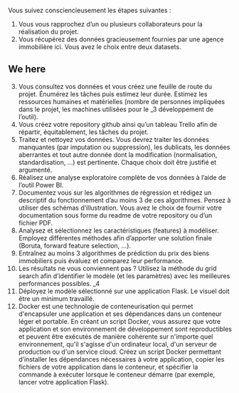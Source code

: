 Vous suivez consciencieusement les étapes suivantes :
1. Vous vous rapprochez d’un ou plusieurs collaborateurs pour la
réalisation du projet.
2. Vous récupérez des données gracieusement fournies par une agence
immobilière ici. Vous avez le choix entre deux datasets.
## We here
3. Vous consultez vos données et vous créez une feuille de route du
projet. Énumérez les tâches puis estimez leur durée. Estimez les
ressources humaines et matérielles (nombre de personnes
impliquées dans le projet, les machines utilisées pour le
_3
développement de l’outil).
4. Vous créez votre repository github ainsi qu’un tableau Trello afin de
répartir, équitablement, les tâches du projet.
5. Traitez et nettoyez vos données. Vous devrez traiter les données
manquantes (par imputation ou suppression), les dublicats, les
données aberrantes et tout autre donnée dont la modification
(normalisation, standardisation, ...) est pertinente. Chaque choix doit
être justifié et argumenté.
6. Réalisez une analyse exploratoire complète de vos données à l’aide de
l’outil Power BI.
7. Documentez vous sur les algorithmes de régression et rédigez un
descriptif du fonctionnement d’au moins 3 de ces algorithmes. Pensez
à utiliser des schémas d’illustration. Vous avez le choix de fournir votre
documentation sous forme du readme de votre repository ou d’un
fichier PDF.
8. Analysez et sélectionnez les caractéristiques (features) à modéliser.
Employez différentes méthodes afin d’apporter une solution finale
(Boruta, forward feature selection, ...).
9. Entraînez au moins 3 algorithmes de prédiction du prix des biens
immobiliers puis évaluez et comparez leur performance.
10. Les résultats ne vous conviennent pas ? Utilisez la méthode du grid
search afin d’identifier le modèle (et les paramètres) avec les
meilleures performances possibles.
_4
11. Déployez le modèle sélectionné sur une application Flask. Le visuel
doit être un minimum travaillé.
12. Docker est une technologie de conteneurisation qui permet
d'encapsuler une application et ses dépendances dans un conteneur
léger et portable. En créant un script Docker, vous assurez que votre
application et son environnement de développement sont
reproductibles et peuvent être exécutés de manière cohérente sur
n'importe quel environnement, qu'il s'agisse d'un ordinateur local, d'un
serveur de production ou d'un service cloud.
Créez un script Docker permettant d’installer les dépendances
nécessaires à votre application, copier les fichiers de votre
application dans le conteneur, et spécifier la commande à exécuter
lorsque le conteneur démarre (par exemple, lancer votre application
Flask).
